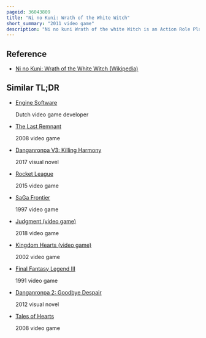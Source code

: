 ```yaml
---
pageid: 36043809
title: "Ni no Kuni: Wrath of the White Witch"
short_summary: "2011 video game"
description: "Ni no kuni Wrath of the white Witch is an Action Role Playing Game developed by Level 5. The Game is a significantly enhanced Version of Ni no Kuni: Dominion of the Dark Djinn, which originally released for the Nintendo Ds in Japan in December 2010. It was released in november 2011 for the Playstation 3 in Japan and was published in january 2013 by namco Bandai Games in the western Region. It was also released in September 2019 for the nintendo Switch. A remastered Version was released in September 2019 for Playstation 4 and Windows and in september 2022 for the Xbox one and the Xbox Series Xs."
---
```


## Reference

- [Ni no Kuni: Wrath of the White Witch (Wikipedia)](https://en.wikipedia.org/?curid=36043809)

## Similar TL;DR

- [Engine Software](/tldr/en/engine-software)

  Dutch video game developer

- [The Last Remnant](/tldr/en/the-last-remnant)

  2008 video game

- [Danganronpa V3: Killing Harmony](/tldr/en/danganronpa-v3-killing-harmony)

  2017 visual novel

- [Rocket League](/tldr/en/rocket-league)

  2015 video game

- [SaGa Frontier](/tldr/en/saga-frontier)

  1997 video game

- [Judgment (video game)](/tldr/en/judgment-video-game)

  2018 video game

- [Kingdom Hearts (video game)](/tldr/en/kingdom-hearts-video-game)

  2002 video game

- [Final Fantasy Legend III](/tldr/en/final-fantasy-legend-iii)

  1991 video game

- [Danganronpa 2: Goodbye Despair](/tldr/en/danganronpa-2-goodbye-despair)

  2012 visual novel

- [Tales of Hearts](/tldr/en/tales-of-hearts)

  2008 video game
